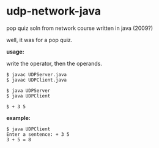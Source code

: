 udp-network-java
================

pop quiz soln from network course written in java (2009?)

well, it was for a pop quiz. 

**usage:**

write the operator, then the operands. 

    $ javac UDPServer.java
    $ javac UDPClient.java

    $ java UDPServer
    $ java UDPClient

    $ + 3 5

**example:**

    $ java UDPClient
    Enter a sentence: + 3 5
    3 + 5 = 8    
